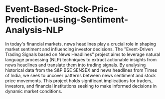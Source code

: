 # Event-Based-Stock-Price-Prediction-using-Sentiment-Analysis-NLP
In today's financial markets, news headlines play a crucial role in shaping market sentiment and influencing investor decisions. The "Event-Driven Trading Signals based on News Headlines" project aims to leverage natural language processing (NLP) techniques to extract actionable insights from news headlines and translate them into trading signals.
    By analysing historical data from the S&P BSE SENSEX and news headlines from Times of India, we seek to uncover patterns between news sentiment and stock price movements. This project holds significant implications for traders, investors, and financial institutions seeking to make informed decisions in dynamic market conditions.

